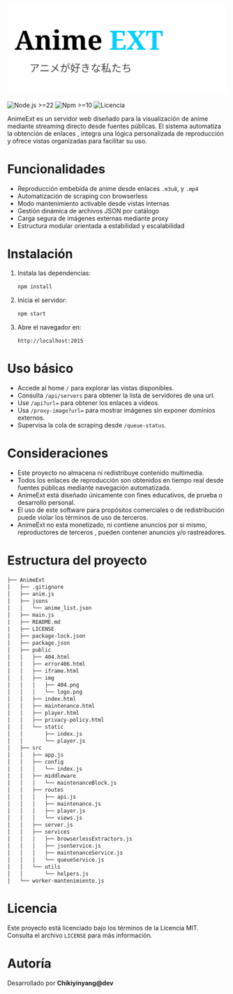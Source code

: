 <p align="center">
  <img src="./public/img/logo.svg" alt="AnimeEXT Logo" width="900" />
</p>

![Node.js >=22](https://img.shields.io/badge/Node.js-%3E%3D22-blue)
![Npm >=10](https://img.shields.io/badge/Npm-%3E%3D10-red)
![Licencia](https://img.shields.io/github/license/Chikyqwe/AnimeExt?color=yellow)

AnimeExt es un servidor web diseñado para la visualización de anime mediante streaming directo desde fuentes públicas. El sistema automatiza la obtención de enlaces , integra una lógica personalizada de reproducción y ofrece vistas organizadas para facilitar su uso.

Funcionalidades
===============

- Reproducción embebida de anime desde enlaces `.m3u8`, y `.mp4`
- Automatización de scraping con browserless
- Modo mantenimiento activable desde vistas internas
- Gestión dinámica de archivos JSON por catálogo
- Carga segura de imágenes externas mediante proxy
- Estructura modular orientada a estabilidad y escalabilidad

Instalación
===========

1. Instala las dependencias:

   ```bash
   npm install
   ```

2. Inicia el servidor:

   ```bash
   npm start
   ```

3. Abre el navegador en:

   ```
   http://localhost:2015
   ```

Uso básico
==========

- Accede al home `/` para explorar las vistas disponibles.
- Consulta `/api/servers` para obtener la lista de servidores de una url.
- Use `/api?url=` para obtener los enlaces a videos.
- Usa `/proxy-image?url=` para mostrar imágenes sin exponer dominios externos.
- Supervisa la cola de scraping desde `/queue-status`.

Consideraciones
===============

- Este proyecto no almacena ni redistribuye contenido multimedia.
- Todos los enlaces de reproducción son obtenidos en tiempo real desde fuentes públicas mediante navegación automatizada.
- AnimeExt está diseñado únicamente con fines educativos, de prueba o desarrollo personal.
- El uso de este software para propósitos comerciales o de redistribución puede violar los términos de uso de terceros.
- AnimeExt no esta monetizado, ni contiene anuncios por si mismo, reproductores de terceros , pueden contener anuncios y/o rastreadores.

Estructura del proyecto
=======================

```
├── AnimeExt
│   ├── .gitignore
│   ├── anim.js
│   ├── jsons
│   │   └── anime_list.json
│   ├── main.js
|   ├── README.md
|   ├── LICENSE
│   ├── package-lock.json
│   ├── package.json
│   ├── public
│   │   ├── 404.html
│   │   ├── error406.html
│   │   ├── iframe.html
│   │   ├── img
│   │   │   ├── 404.png
│   │   │   └── logo.png
│   │   ├── index.html
│   │   ├── maintenance.html
│   │   ├── player.html
│   │   ├── privacy-policy.html
│   │   └── static
│   │       ├── index.js
│   │       └── player.js
│   ├── src
│   │   ├── app.js
│   │   ├── config
│   │   │   └── index.js
│   │   ├── middleware
│   │   │   └── maintenanceBlock.js
│   │   ├── routes
│   │   │   ├── api.js
│   │   │   ├── maintenance.js
│   │   │   ├── player.js
│   │   │   └── views.js
│   │   ├── server.js
│   │   ├── services
│   │   │   ├── browserlessExtractors.js
│   │   │   ├── jsonService.js
│   │   │   ├── maintenanceService.js
│   │   │   └── queueService.js
│   │   └── utils
│   │       └── helpers.js
│   └── worker-mantenimiento.js

```

Licencia
========

Este proyecto está licenciado bajo los términos de la Licencia MIT.  
Consulta el archivo `LICENSE` para más información.

Autoría
=======

Desarrollado por **Chikiyinyang@dev**
<!-- Anime, streaming, Node.js, m3u8, browserless, scraper, reproductor -->

